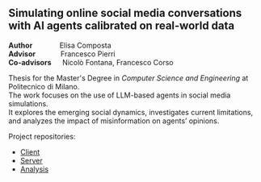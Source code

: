 ## Simulating online social media conversations with AI agents calibrated on real-world data

**Author**     &emsp;&emsp;&emsp;&nbsp; Elisa Composta<br>
**Advisor**     &emsp;&emsp;&emsp; Francesco Pierri<br>
**Co-advisors**  &emsp; Nicolò Fontana, Francesco Corso<br>

Thesis for the Master's Degree in _Computer Science and Engineering_ at Politecnico di Milano.<br>
The work focuses on the use of LLM-based agents in social media simulations.<br>
It explores the emerging social dynamics, investigates current limitations, and analyzes the impact of misinformation on agents’ opinions.


Project repositories:
- [Client](https://github.com/elisacomposta/YServer)
- [Server](https://github.com/elisacomposta/YServer)
- [Analysis](https://github.com/elisacomposta/YAnalysis)
